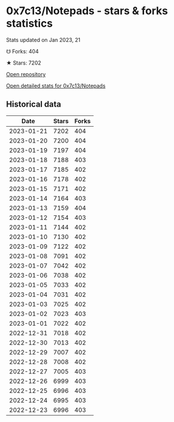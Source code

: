 # 0x7c13/Notepads - stars & forks statistics

Stats updated on Jan 2023, 21

☋ Forks: 404

★ Stars: 7202

[Open repository](https://github.com/0x7c13/Notepads)

[Open detailed stats for 0x7c13/Notepads](https://reviewgithub.com/rep/0x7c13/Notepads)

## Historical data
| Date | Stars | Forks |
|------|-------|-------|
| 2023-01-21 | 7202 | 404 | 
| 2023-01-20 | 7200 | 404 | 
| 2023-01-19 | 7197 | 404 | 
| 2023-01-18 | 7188 | 403 | 
| 2023-01-17 | 7185 | 402 | 
| 2023-01-16 | 7178 | 402 | 
| 2023-01-15 | 7171 | 402 | 
| 2023-01-14 | 7164 | 403 | 
| 2023-01-13 | 7159 | 404 | 
| 2023-01-12 | 7154 | 403 | 
| 2023-01-11 | 7144 | 402 | 
| 2023-01-10 | 7130 | 402 | 
| 2023-01-09 | 7122 | 402 | 
| 2023-01-08 | 7091 | 402 | 
| 2023-01-07 | 7042 | 402 | 
| 2023-01-06 | 7038 | 402 | 
| 2023-01-05 | 7033 | 402 | 
| 2023-01-04 | 7031 | 402 | 
| 2023-01-03 | 7025 | 402 | 
| 2023-01-02 | 7023 | 403 | 
| 2023-01-01 | 7022 | 402 | 
| 2022-12-31 | 7018 | 402 | 
| 2022-12-30 | 7013 | 402 | 
| 2022-12-29 | 7007 | 402 | 
| 2022-12-28 | 7008 | 402 | 
| 2022-12-27 | 7005 | 403 | 
| 2022-12-26 | 6999 | 403 | 
| 2022-12-25 | 6996 | 403 | 
| 2022-12-24 | 6995 | 403 | 
| 2022-12-23 | 6996 | 403 | 

